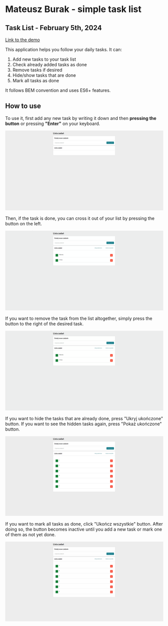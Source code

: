 # Mateusz Burak - simple task list

## Task List - February 5th, 2024

[Link to the demo](https://mateuszburak.github.io/task-list/)
 
This application helps you follow your daily tasks. It can:
1. Add new tasks to your task list
2. Check already added tasks as done
3. Remove tasks if desired
4. Hide/show tasks that are done
5. Mark all tasks as done

It follows BEM convention and uses ES6+ features.

## How to use

To use it, first add any new task by writing it down and then **pressing the button** or pressing **"Enter"** on your keyboard.

![Animated gif of the site and its functions](images/taskListBasicAnimation.gif)

Then, if the task is done, you can cross it out of your list by pressing the button on the left.

![Animated gif of the site and its functions](images/taskListBasicAnimation2.gif)

If you want to remove the task from the list altogether, simply press the button to the right of the desired task.

![Animated gif of the site and its functions](images/taskListBasicAnimation3.gif)

If you want to hide the tasks that are already done, press "Ukryj ukończone" button.
If you want to see the hidden tasks again, press "Pokaż ukończone" button.

![Animated gif of the site and its functions](images/taskListBasicAnimation4.gif)

If you want to mark all tasks as done, click "Ukończ wszystkie" button. After doing so, the button becomes inactive until you add a new task or mark one of them as not yet done.

![Animated gif of the site and its functions](images/taskListBasicAnimation5.gif)


